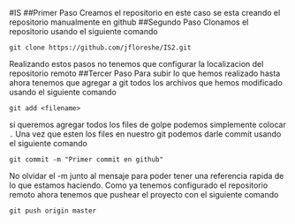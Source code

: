 #IS
##Primer Paso
Creamos el repositorio en este caso se esta creando el repositorio manualmente en github
##Segundo Paso
Clonamos el repositorio usando el siguiente comando
```
git clone https://github.com/jfloreshe/IS2.git
```
Realizando estos pasos no tenemos que configurar la localizacion del repositorio remoto
##Tercer Paso
Para subir lo que hemos realizado hasta ahora tenemos que agregar a git todos los archivos que hemos modificado usando el siguiente comando
```
git add <filename>
```
si queremos agregar todos los files de golpe podemos simplemente colocar 
```.```
Una vez que esten los files en nuestro git podemos darle commit usando el siguiente comando
```
git commit -m "Primer commit en github"
```
No olvidar el -m junto al mensaje para poder tener una referencia rapida de lo que estamos haciendo.
Como ya tenemos configurado el repositorio remoto ahora tenemos que pushear el proyecto con el siguiente comando
```
git push origin master
```
